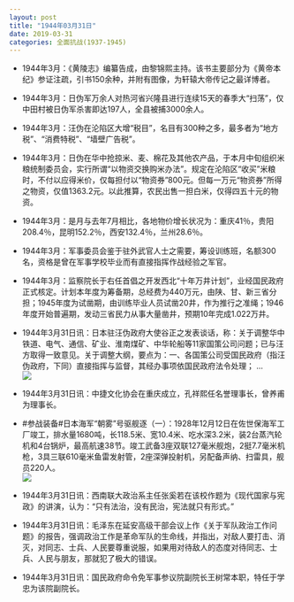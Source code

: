 ```yaml
---
layout: post
title: "1944年03月31日"
date: 2019-03-31
categories: 全面抗战(1937-1945)
---
```


<meta name="referrer" content="no-referrer" />

- 1944年3月：《黄陵志》编纂告成，由黎锦熙主持。该书主要部分为《黄帝本纪》参证注疏，引书150余种，并附有图像，为轩辕大帝传记之最详博者。 

- 1944年3月：日伪军万余人对热河省兴隆县进行连续15天的春季大“扫荡”，仅中田村被日伪军杀害即达197人，全县被捕3000余人。 

- 1944年3月：汪伪在沦陷区大增“税目”，名目有300种之多，最多者为“地方税”、“消费特税”、“墙壁广告税”。 

- 1944年3月：日伪在华中抢掠米、麦、棉花及其他农产品，于本月中旬组织米粮统制委员会，实行所谓“以物资交换购米办法”。规定在沦陷区“收买”米粮时，不付以应得米价，仅每担付以“物资券”800元。但每一万元“物资券”所得之物资，仅值1363.2元。以此推算，农民出售一担白米，仅得四五十元的物资。 

- 1944年3月：是月与去年7月相比，各地物价增长状况为：重庆41％，贵阳208.4％，昆明152.2％，西安132.4％，兰州28.6％。 

- 1944年3月：军事委员会鉴于驻外武官人士之需要，筹设训练班，名额300名，资格是曾在军事学校毕业而有直接指挥作战经验之军官。 

- 1944年3月：监察院长于右任首倡之开发西北“十年万井计划”，业经国民政府正式核定。计划本年度为筹备期，总经费为440万元，由陕、甘、新三省分担；1945年度为试凿期，由训练毕业人员试凿20井，作为推行之准绳；1946年度开始普遍期，发动三省民力从事大量凿井，预期10年完成1.022万井。 

- 1944年3月31日讯：日本驻汪伪政府大使谷正之发表谈话，称：关于调整华中铁道、电气、通信、矿业、淮南煤矿、中华轮船等11家国策公司问题；已与汪方取得一致意见。关于调整大纲，要点为：一、各国策公司受国民政府（指汪伪政府，下同）直接指挥与监督，其经办事项依国民政府法令处理； ... <br/><img src="https://wx3.sinaimg.cn/large/aca367d8ly1g1ludzbikmj20c80dvaa8.jpg" />

- 1944年3月31日讯：中捷文化协会在重庆成立，孔祥熙任名誉理事长，曾养甫为理事长。 

- #参战装备#日本海军“朝雾”号驱舰逐（一）：1928年12月12日在佐世保海军工厂竣工，排水量1680吨，长118.5米、宽10.4米、吃水深3.2米，装2台蒸汽轮机和4台锅炉，最高航速38节。竣工武备3座双联127毫米舰炮，2挺7.7毫米机枪，3具三联610毫米鱼雷发射管，2座深弹投射机，另配备声纳、扫雷具，舰员220人。 <br/><img src="https://wx4.sinaimg.cn/large/aca367d8ly1g1lqx5i1v8j20dc0a0jtb.jpg" />

- 1944年3月31日讯：西南联大政治系主任张奚若在该校作题为《现代国家与宪政》的讲演，认为：“只有法治，没有民治，宪法就只有形式。” 

- 1944年3月31日讯：毛泽东在延安高级干部会议上作《关于军队政治工作问题》的报告，强调政治工作是革命军队的生命线，并指出，对敌人要打击、消灭，对同志、士兵、人民要尊重说服，如果用对待敌人的态度对待同志、士兵、人民与朋友，那就犯了极大的错误。 

- 1944年3月31日讯：国民政府命令免军事参议院副院长王树常本职，特任于学忠为该院副院长。 


